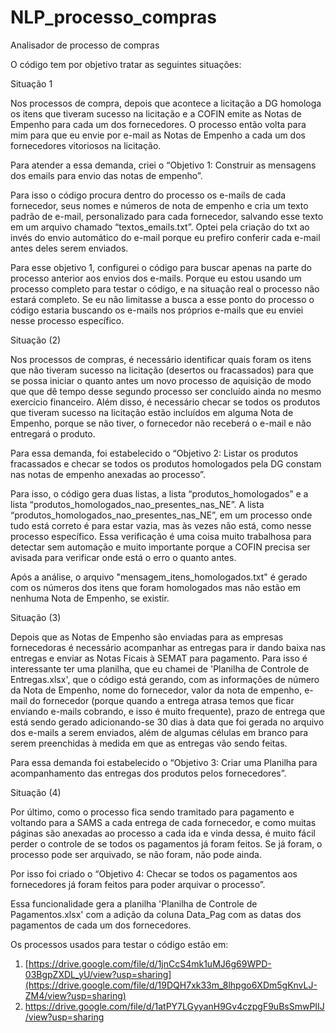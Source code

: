 # NLP_processo_compras
Analisador de processo de compras


O código tem por objetivo tratar as seguintes situações:

Situação 1

Nos processos de compra, depois que acontece a licitação a DG homologa os itens que tiveram sucesso na licitação e a COFIN emite as Notas de Empenho para cada um dos fornecedores.
O processo então volta para mim para que eu envie por e-mail as Notas de Empenho a cada um dos fornecedores vitoriosos na licitação.

Para atender a essa demanda, criei o “Objetivo 1: Construir as mensagens dos emails para envio das notas de empenho”.

Para isso o código procura dentro do processo os e-mails de cada fornecedor, seus nomes e números de nota de empenho e cria um texto padrão de e-mail, personalizado para cada fornecedor, salvando esse texto em um arquivo chamado “textos_emails.txt”. Optei pela criação do txt ao invés do envio automático do e-mail porque eu prefiro conferir cada e-mail antes deles serem enviados.

Para esse objetivo 1, configurei o código para buscar apenas na parte do processo anterior aos envios dos e-mails. Porque eu estou usando um processo completo para testar o código, e na situação real o processo não estará completo. Se eu não limitasse a busca a esse ponto do processo o código estaria buscando os e-mails nos próprios e-mails que eu enviei nesse processo específico.

Situação (2)

Nos processos de compras, é necessário identificar quais foram os itens que não tiveram sucesso na licitação (desertos ou fracassados) para que se possa iniciar o quanto antes um novo processo de aquisição de modo que que dê tempo desse segundo processo ser concluído ainda no mesmo exercício financeiro. Além disso, é necessário checar se todos os produtos que tiveram sucesso na licitação estão incluídos em alguma Nota de Empenho, porque se não tiver, o fornecedor não receberá o e-mail e não entregará o produto.

Para essa demanda, foi estabelecido o “Objetivo 2: Listar os produtos fracassados e checar se todos os produtos homologados pela DG constam nas notas de empenho anexadas ao processo”.

Para isso, o código gera duas listas, a lista “produtos_homologados” e a lista “produtos_homologados_nao_presentes_nas_NE”. 
A lista “produtos_homologados_nao_presentes_nas_NE”, em um processo onde tudo está correto é para estar vazia, mas às vezes não está, como nesse processo específico. Essa verificação é uma coisa muito trabalhosa para detectar sem automação e muito importante porque a COFIN precisa ser avisada para verificar onde está o erro o quanto antes.

Após a análise, o arquivo "mensagem_itens_homologados.txt" é gerado com os números dos itens que foram homologados mas não estão em nenhuma Nota de Empenho, se existir. 

Situação (3)

Depois que as Notas de Empenho são enviadas para as empresas fornecedoras é necessário acompanhar as entregas para ir dando baixa nas entregas e enviar as Notas Ficais à SEMAT para pagamento. Para isso é interessante ter uma planilha, que eu chamei de 'Planilha de Controle de Entregas.xlsx', que o código está gerando, com as informações de número da Nota de Empenho, nome do fornecedor, valor da nota de empenho, e-mail do fornecedor (porque quando a entrega atrasa temos que ficar enviando e-mails cobrando, e isso é muito frequente), prazo de entrega que está sendo gerado adicionando-se 30 dias à data que foi gerada no arquivo dos e-mails a serem enviados, além de algumas células em branco para serem preenchidas à medida em que as entregas vão sendo feitas.

Para essa demanda foi estabelecido o “Objetivo 3: Criar uma Planilha para acompanhamento das entregas dos produtos pelos fornecedores”.

Situação (4)

Por último, como o processo fica sendo tramitado para pagamento e voltando para a SAMS a cada entrega de cada fornecedor, e como muitas páginas são anexadas ao processo a cada ida e vinda dessa, é muito fácil perder o controle de se todos os pagamentos já foram feitos. Se já foram, o processo pode ser arquivado, se não foram, não pode ainda.

Por isso foi criado o “Objetivo 4: Checar se todos os pagamentos aos fornecedores já foram feitos para poder arquivar o processo”.

Essa funcionalidade gera a planilha 'Planilha de Controle de Pagamentos.xlsx' com a adição da coluna Data_Pag com as datas dos pagamentos de cada um dos fornecedores.

Os processos usados para testar o código estão em:
1. [https://drive.google.com/file/d/1jnCcS4mk1uMJ6g69WPD-03BgpZXDL_yU/view?usp=sharing](https://drive.google.com/file/d/19DQH7xk33m_8lhpgo6XDm5gKnvLJ-ZM4/view?usp=sharing)
2. https://drive.google.com/file/d/1atPY7LGyyanH9Gv4czpgF9uBsSmwPIIJ/view?usp=sharing
